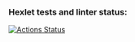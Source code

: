 ### Hexlet tests and linter status:
[![Actions Status](https://github.com/Jejjii/java-project-78/workflows/hexlet-check/badge.svg)](https://github.com/Jejjii/java-project-78/actions)